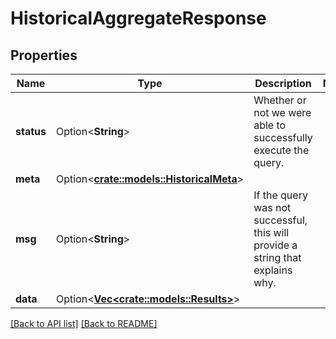 # HistoricalAggregateResponse

## Properties

Name | Type | Description | Notes
------------ | ------------- | ------------- | -------------
**status** | Option<**String**> | Whether or not we were able to successfully execute the query. | 
**meta** | Option<[**crate::models::HistoricalMeta**](HistoricalMeta.md)> |  | 
**msg** | Option<**String**> | If the query was not successful, this will provide a string that explains why. | 
**data** | Option<[**Vec&lt;crate::models::Results&gt;**](Results.md)> |  | 

[[Back to API list]](../README.md#documentation-for-api-endpoints) [[Back to README]](../README.md)


